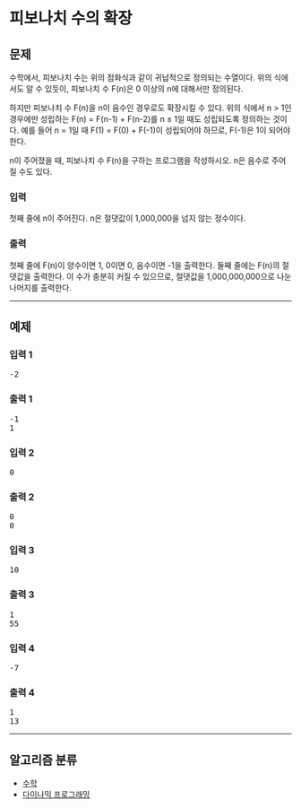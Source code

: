 # 피보나치 수의 확장

## 문제

<div id="problem_description" class="problem-text">
				

<p>수학에서, 피보나치 수는 위의 점화식과 같이 귀납적으로 정의되는 수열이다. 위의 식에서도 알 수 있듯이, 피보나치 수 F(n)은 0 이상의 n에 대해서만 정의된다.</p>

<p>하지만 피보나치 수 F(n)을 n이 음수인 경우로도 확장시킬 수 있다. 위의 식에서 n &gt; 1인 경우에만 성립하는 F(n) = F(n-1) + F(n-2)를 n ≤ 1일 때도 성립되도록 정의하는 것이다. 예를 들어 n = 1일 때 F(1) = F(0) + F(-1)이 성립되어야 하므로, F(-1)은 1이 되어야 한다.</p>

<p>n이 주어졌을 때, 피보나치 수 F(n)을 구하는 프로그램을 작성하시오. n은 음수로 주어질 수도 있다.</p>

</div>

### 입력

<div id="problem_input" class="problem-text">
					<p>첫째 줄에 n이 주어진다. n은 절댓값이 1,000,000을 넘지 않는 정수이다.</p>

</div>

### 출력

<div id="problem_output" class="problem-text">
					<p>첫째 줄에 F(n)이&nbsp;양수이면 1, 0이면 0, 음수이면 -1을 출력한다. 둘째 줄에는 F(n)의 절댓값을 출력한다. 이 수가 충분히 커질 수 있으므로, 절댓값을 1,000,000,000으로 나눈 나머지를 출력한다.</p>

</div>

---

## 예제

### 입력 1

<pre class="sampledata" id="sample-input-1">-2
</pre>

### 출력 1

<pre class="sampledata" id="sample-output-1">-1
1
</pre>

### 입력 2

<pre class="sampledata" id="sample-input-2">0
</pre>

### 출력 2

<pre class="sampledata" id="sample-output-2">0
0
</pre>

### 입력 3

<pre class="sampledata" id="sample-input-3">10
</pre>

### 출력 3

<pre class="sampledata" id="sample-output-3">1
55
</pre>

### 입력 4

<pre class="sampledata" id="sample-input-4">-7
</pre>

### 출력 4

<pre class="sampledata" id="sample-output-4">1
13
</pre>

---

##  알고리즘 분류

<ul class="spoiler-list">
  						  							<li>
  							<a href="/problem/tag/124" class="spoiler-link">수학</a>
  							</li>
  						  							<li>
  							<a href="/problem/tag/25" class="spoiler-link">다이나믹 프로그래밍</a>
  							</li>
  						  					</ul>